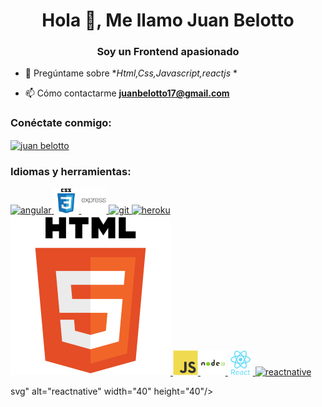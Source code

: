 <h1 align="center">Hola 👋, Me llamo Juan Belotto</h1>
<h3 align="center">Soy un Frontend apasionado</h3>

- 💬 Pregúntame sobre **Html,Css,Javascript,reactjs* *

- 📫 Cómo contactarme **juanbelotto17@gmail.com**

<h3 align="left">Conéctate conmigo:</h3>
<p align="left">
<a href="www.linkedin.com/in/juan-belotto" target="blank"><img align="center" src="https://raw.githubusercontent.com/rahuldkjain/github-profile-readme-generator/master/src/images/ icon/Social/linked-in-alt.svg" alt="juan belotto" height="30" width="40" /></a> </p> 
<h3 align="left">Idiomas y herramientas:</h3>
<p align="left"> <a href="https://angular.io" target="_blank" rel="noreferrer"> <img src="https://angular.io/assets/images/logos /angular/angular.svg" alt="angular" width="40" height="40"/> </a> <a href="https://www.w3schools.com/css/" target="_blank " rel="noreferrer"> 
  <img src="https://raw.githubusercontent.com/devicons/devicon/master/icons/css3/css3-original-wordmark.svg" alt="css3" width="40" height="40"/> </a> <a href="https://expressjs.com"target="_blank" rel="noreferrer"> <img src="https://raw.githubusercontent.com/devicons/devicon/master/icons/express/express-original-wordmark.svg" alt="express" width="40" height="40"/> </a> <a href="https:// git-scm.com/" target="_blank" rel="noreferrer"> <img src="https://www.vectorlogo.zone/logos/git-scm/git-scm-icon.svg" alt=" git" width="40" height="40"/> </a> <a href="https://heroku.com" target="_blank" rel="noreferrer"> <img src="https:/ /www.vectorlogo.zone/logos/heroku/heroku-icon.svg" alt="heroku" width="40" height="40"/> </a> <a href="https://www.w3 .org/html/" target="_blank" rel="noreferrer"> <img src="https://raw.githubusercontent.com/devicons/devicon/master/icons/html5/html5-original-wordmark.svg" alt ="html5" ancho="40" alto="40"/> </a> <a href="https://developer.mozilla.org/en-US/docs/Web/JavaScript" target="_blank" rel="noreferrer"> <img src="https://raw.githubusercontent.com/devicons/devicon/master/icons/javascript/javascript-original.svg" alt="javascript" width="40" height=" 40"/> </a> <a href="https://nodejs.org" target="_blank" rel="noreferrer"> <img src="https://raw.githubusercontent.com/devicons/devicon/master/icons/nodejs/nodejs-original-wordmark.svg" alt="nodejs" width="40" height="40"/> </a> <a href="https:// reactjs.org/" target="_blank" rel="noreferrer"> <img src="https://raw.githubusercontent.com/devicons/devicon/master/icons/react/react-original-wordmark.svg" alt ="react" width="40" height="40"/> </a> <a href="https://reactnative.dev/" target="_blank" rel="noreferrer"> <img src=" https://reactnative.dev/img/header_logo.svg" alt="reactnative" width="40" height="40"/> </a> </p>svg" alt="reactnative" width="40" height="40"/> </a> </p>
